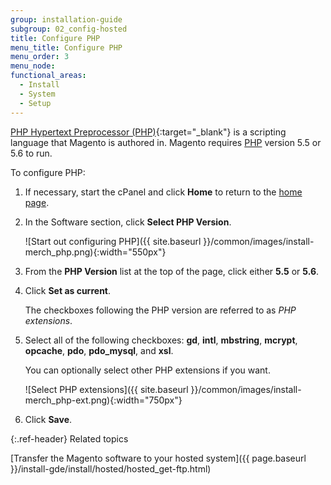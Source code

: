 ```yaml
---
group: installation-guide
subgroup: 02_config-hosted
title: Configure PHP
menu_title: Configure PHP
menu_order: 3
menu_node:
functional_areas:
  - Install
  - System
  - Setup
---
```


[PHP Hypertext Preprocessor (PHP)](http://php.net/manual/en/faq.general.php){:target="_blank"} is a scripting language that Magento is authored in. Magento requires [PHP](https://glossary.magento.com/php) version 5.5 or 5.6 to run.

To configure PHP:

1. If necessary, start the cPanel and click **Home** to return to the [home page](https://glossary.magento.com/home-page).
2. In the Software section, click **Select PHP Version**.

   ![Start out configuring PHP]({{ site.baseurl }}/common/images/install-merch_php.png){:width="550px"}

3. From the **PHP Version** list at the top of the page, click either **5.5** or **5.6**.

4. Click **Set as current**.

   The checkboxes following the PHP version are referred to as *PHP extensions*.

4. Select all of the following checkboxes: **gd**, **intl**, **mbstring**, **mcrypt**, **opcache**, **pdo**, **pdo_mysql**, and **xsl**.

   You can optionally select other PHP extensions if you want.

   ![Select PHP extensions]({{ site.baseurl }}/common/images/install-merch_php-ext.png){:width="750px"}

5. Click **Save**.

{:.ref-header}
Related topics

[Transfer the Magento software to your hosted system]({{ page.baseurl }}/install-gde/install/hosted/hosted_get-ftp.html)
